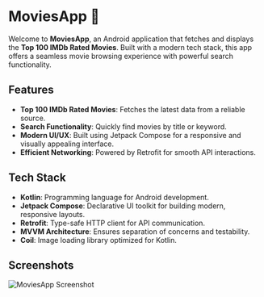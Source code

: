 # MoviesApp 🎥

Welcome to **MoviesApp**, an Android application that fetches and displays the **Top 100 IMDb Rated Movies**. Built with a modern tech stack, this app offers a seamless movie browsing experience with powerful search functionality.

## Features
- **Top 100 IMDb Rated Movies**: Fetches the latest data from a reliable source.
- **Search Functionality**: Quickly find movies by title or keyword.
- **Modern UI/UX**: Built using Jetpack Compose for a responsive and visually appealing interface.
- **Efficient Networking**: Powered by Retrofit for smooth API interactions.

## Tech Stack
- **Kotlin**: Programming language for Android development.
- **Jetpack Compose**: Declarative UI toolkit for building modern, responsive layouts.
- **Retrofit**: Type-safe HTTP client for API communication.
- **MVVM Architecture**: Ensures separation of concerns and testability.
- **Coil**: Image loading library optimized for Kotlin.

## Screenshots
![MoviesApp Screenshot](Movies.png)
